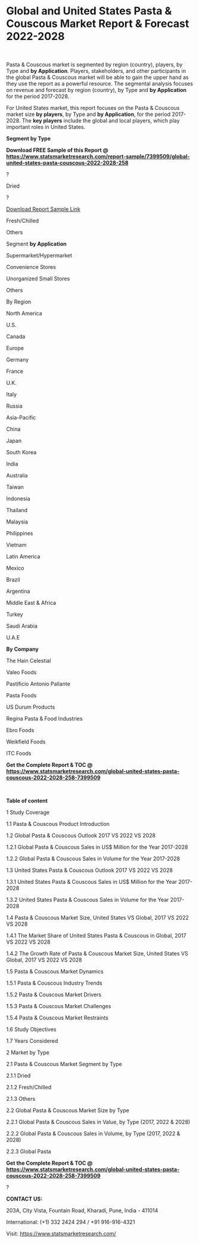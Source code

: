 <h1>Global and United States Pasta & Couscous Market Report & Forecast 2022-2028</h1><br/><p>Pasta & Couscous market is segmented by region (country), players, by Type and <strong>by Application</strong>. Players, stakeholders, and other participants in the global Pasta & Couscous market will be able to gain the upper hand as they use the report as a powerful resource. The segmental analysis focuses on revenue and forecast by region (country), by Type and <strong>by Application</strong> for the period 2017-2028.</p>
 
 
 
 <p>For United States market, this report focuses on the Pasta & Couscous market size <strong>by players</strong>, by Type and <strong>by Application</strong>, for the period 2017-2028. The <strong>key players</strong> include the global and local players, which play important roles in United States.</p>
 
 
 
 <p><strong>Segment by Type</strong></p>
 
 
 
 <div><b>Download FREE Sample of this Report @ <a href="https://www.statsmarketresearch.com/download-free-sample/7399509/global-united-states-pasta-couscous-2022-2028-258">https://www.statsmarketresearch.com/report-sample/7399509/global-united-states-pasta-couscous-2022-2028-258</a></b></div>
 
 
 
 <p>? </p>
 
 
 
 <p>Dried</p>
 
 
 
 <p>? </p>
 
 
 
 <p><a href="https://www.statsmarketresearch.com/download-free-sample/7399509/global-united-states-pasta-couscous-2022-2028-258">Download Report Sample Link</a></p>
 
 
 
 <p>Fresh/Chilled</p>
 
 
 
 <p>Others</p>
 
 
 
 <p>Segment <strong>by Application</strong></p>
 
 
 
 <p>Supermarket/Hypermarket</p>
 
 
 
 <p>Convenience Stores</p>
 
 
 
 <p>Unorganized Small Stores</p>
 
 
 
 <p>Others</p>
 
 
 
 <p>By Region</p>
 
 
 
 <p>North America</p>
 
 
 
 <p>U.S.</p>
 
 
 
 <p>Canada</p>
 
 
 
 <p>Europe</p>
 
 
 
 <p>Germany</p>
 
 
 
 <p>France</p>
 
 
 
 <p>U.K.</p>
 
 
 
 <p>Italy</p>
 
 
 
 <p>Russia</p>
 
 
 
 <p>Asia-Pacific</p>
 
 
 
 <p>China</p>
 
 
 
 <p>Japan</p>
 
 
 
 <p>South Korea</p>
 
 
 
 <p>India</p>
 
 
 
 <p>Australia</p>
 
 
 
 <p>Taiwan</p>
 
 
 
 <p>Indonesia</p>
 
 
 
 <p>Thailand</p>
 
 
 
 <p>Malaysia</p>
 
 
 
 <p>Philippines</p>
 
 
 
 <p>Vietnam</p>
 
 
 
 <p>Latin America</p>
 
 
 
 <p>Mexico</p>
 
 
 
 <p>Brazil</p>
 
 
 
 <p>Argentina</p>
 
 
 
 <p>Middle East & Africa</p>
 
 
 
 <p>Turkey</p>
 
 
 
 <p>Saudi Arabia</p>
 
 
 
 <p>U.A.E</p>
 
 
 
 <p><strong>By Company</strong></p>
 
 
 
 <p>The Hain Celestial</p>
 
 
 
 <p>Valeo Foods</p>
 
 
 
 <p>Pastificio Antonio Pallante</p>
 
 
 
 <p>Pasta Foods</p>
 
 
 
 <p>US Durum Products</p>
 
 
 
 <p>Regina Pasta & Food Industries</p>
 
 
 
 <p>Ebro Foods</p>
 
 
 
 <p>Weikfield Foods</p>
 
 
 
 <p>ITC Foods</p>
 
 
 
 <div><b>Get the Complete Report & TOC @ <a href="https://www.statsmarketresearch.com/global-united-states-pasta-couscous-2022-2028-258-7399509">https://www.statsmarketresearch.com/global-united-states-pasta-couscous-2022-2028-258-7399509</a></b></div>
 
 
 
 <p><br />
 
 <b>Table of content</b></p>
 
 
 
 <p>1 Study Coverage<br />
 
 1.1 Pasta & Couscous Product Introduction<br />
 
 1.2 Global Pasta & Couscous Outlook 2017 VS 2022 VS 2028<br />
 
 1.2.1 Global Pasta & Couscous Sales in US$ Million for the Year 2017-2028<br />
 
 1.2.2 Global Pasta & Couscous Sales in Volume for the Year 2017-2028<br />
 
 1.3 United States Pasta & Couscous Outlook 2017 VS 2022 VS 2028<br />
 
 1.3.1 United States Pasta & Couscous Sales in US$ Million for the Year 2017-2028<br />
 
 1.3.2 United States Pasta & Couscous Sales in Volume for the Year 2017-2028<br />
 
 1.4 Pasta & Couscous Market Size, United States VS Global, 2017 VS 2022 VS 2028<br />
 
 1.4.1 The Market Share of United States Pasta & Couscous in Global, 2017 VS 2022 VS 2028<br />
 
 1.4.2 The Growth Rate of Pasta & Couscous Market Size, United States VS Global, 2017 VS 2022 VS 2028<br />
 
 1.5 Pasta & Couscous Market Dynamics<br />
 
 1.5.1 Pasta & Couscous Industry Trends<br />
 
 1.5.2 Pasta & Couscous Market Drivers<br />
 
 1.5.3 Pasta & Couscous Market Challenges<br />
 
 1.5.4 Pasta & Couscous Market Restraints<br />
 
 1.6 Study Objectives<br />
 
 1.7 Years Considered<br />
 
 2 Market by Type<br />
 
 2.1 Pasta & Couscous Market Segment by Type<br />
 
 2.1.1 Dried<br />
 
 2.1.2 Fresh/Chilled<br />
 
 2.1.3 Others<br />
 
 2.2 Global Pasta & Couscous Market Size by Type<br />
 
 2.2.1 Global Pasta & Couscous Sales in Value, by Type (2017, 2022 & 2028)<br />
 
 2.2.2 Global Pasta & Couscous Sales in Volume, by Type (2017, 2022 & 2028)<br />
 
 2.2.3 Global Pasta</p>
 
 
 
 <div><b>Get the Complete Report & TOC @ <a href="https://www.statsmarketresearch.com/global-united-states-pasta-couscous-2022-2028-258-7399509">https://www.statsmarketresearch.com/global-united-states-pasta-couscous-2022-2028-258-7399509</a></b></div>
 
 
 
 <p>? </p>
 
 
 
 <p><b>CONTACT US:</b><br />
 
 203A, City Vista, Fountain Road, Kharadi, Pune, India - 411014<br />
 
 International: (+1) 332 2424 294 / +91 916-916-4321<br />
 
 Visit: <a href="https://www.statsmarketresearch.com/">https://www.statsmarketresearch.com/</a></p>